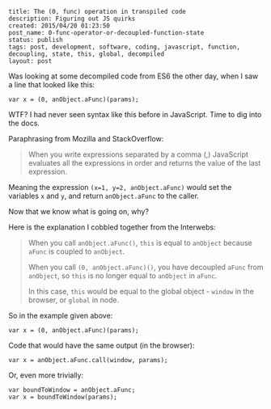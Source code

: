 ```
title: The (0, func) operation in transpiled code
description: Figuring out JS quirks
created: 2015/04/20 01:23:50
post_name: 0-func-operator-or-decoupled-function-state
status: publish
tags: post, development, software, coding, javascript, function, decoupling, state, this, global, decompiled
layout: post
```

Was looking at some decompiled code from ES6 the other day, when I saw a line that looked like this:

```
var x = (0, anObject.aFunc)(params);
```

WTF? I had never seen syntax like this before in JavaScript. Time to dig into the docs.

Paraphrasing from Mozilla and StackOverflow:

> When you write expressions separated by a comma (,) JavaScript evaluates all the expressions in order and returns the value of the last expression.

Meaning the expression `(x=1, y=2, anObject.aFunc)` would set the variables `x` and `y`, and return `anObject.aFunc` to the caller.

Now that we know what is going on, why?

Here is the explanation I cobbled together from the Interwebs:

> When you call `anObject.aFunc()`, `this` is equal to `anObject` because `aFunc` is coupled to `anObject`.
>
> When you call `(0, anObject.aFunc)()`, you have decoupled `aFunc` from `anObject`, so `this` is no longer equal to `anObject` in `aFunc`.
>
> In this case, `this` would be equal to the global object - `window` in the browser, or `global` in node.

So in the example given above:

```
var x = (0, anObject.aFunc)(params);
```

Code that would have the same output (in the browser):

```
var x = anObject.aFunc.call(window, params);
```

Or, even more trivially:

```
var boundToWindow = anObject.aFunc;
var x = boundToWindow(params);
```








